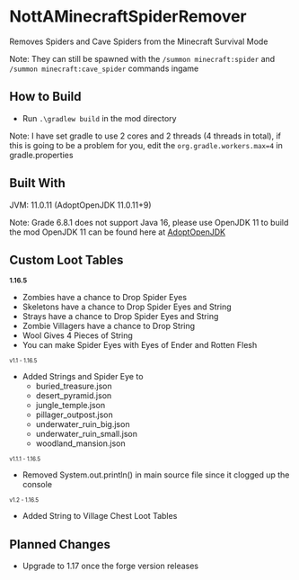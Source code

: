 # NottAMinecraftSpiderRemover

Removes Spiders and Cave Spiders from the Minecraft Survival Mode

Note: They can still be spawned with the ```/summon minecraft:spider``` and ```/summon minecraft:cave_spider``` commands ingame

## How to Build
* Run ```.\gradlew build``` in the mod directory

Note: I have set gradle to use 2 cores and 2 threads (4 threads in total), if this is going to be a problem for you, edit the ```org.gradle.workers.max=4``` in gradle.properties

## Built With
JVM:          11.0.11 (AdoptOpenJDK 11.0.11+9)

Note: Grade 6.8.1 does not support Java 16, please use OpenJDK 11 to build the mod
OpenJDK 11 can be found here at [AdoptOpenJDK](https://adoptopenjdk.net/)

## Custom Loot Tables
<small>**1.16.5**</small>
* Zombies have a chance to Drop Spider Eyes
* Skeletons have a chance to Drop Spider Eyes and String
* Strays have a chance to Drop Spider Eyes and String
* Zombie Villagers have a chance to Drop String
* Wool Gives 4 Pieces of String
* You can make Spider Eyes with Eyes of Ender and Rotten Flesh

<small><small>v1.1 - 1.16.5</small></small>
* Added Strings and Spider Eye to
    * buried_treasure.json
    * desert_pyramid.json
    * jungle_temple.json
    * pillager_outpost.json
    * underwater_ruin_big.json
    * underwater_ruin_small.json
    * woodland_mansion.json

<small><small>v1.1.1 - 1.16.5</small></small>
* Removed System.out.println() in main source file since it clogged up the console

<small><small>v1.2 - 1.16.5</small></small>
* Added String to Village Chest Loot Tables

## Planned Changes
* Upgrade to 1.17 once the forge version releases